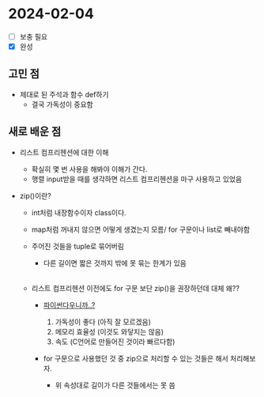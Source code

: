 # 2024-02-04

- [ ] 보충 필요
- [x] 완성

## 고민 점
- 제대로 된 주석과 함수 def하기
  - 결국 가독성이 중요함

## 새로 배운 점

- 리스트 컴프리헨션에 대한 이해
  - 확실히 몇 번 사용을 해봐야 이해가 간다.
  - 행렬 input받을 때를 생각하면 리스트 컴프리헨션을 마구 사용하고 있었음

- zip()이란?
  - int처럼 내장함수이자 class이다.
  - map처럼 꺼내지 않으면 어떻게 생겼는지 모름/ for 구문이나 list로 빼내야함
  - 주어진 것들을 tuple로 묶어버림
    - 다른 길이면 짧은 것까지 밖에 못 묶는 한계가 있음<br><br>
  
  - 리스트 컴프리헨션 이전에도 for 구문 보단 zip()을 권장하던데 대체 왜??
    - [파이썬다우니까..?](https://stackoverflow.com/questions/33955800/which-is-more-pythonic-in-a-for-loop-zip-or-enumerate)
      1. 가독성이 좋다 (아직 잘 모르겠음)
      2. 메모리 효율성 (이것도 와닿지는 않음)
      3. 속도 (C언어로 만들어진 것이라 빠르다함)
   
    - for 구문으로 사용했던 것 중 zip으로 처리할 수 있는 것들은 해서 처리해보자. 
      -  위 속성대로 길이가 다른 것들에서는 못 씀
